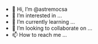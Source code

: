 - 👋 Hi, I’m @astremocsa
- 👀 I’m interested in ...
- 🌱 I’m currently learning ...
- 💞️ I’m looking to collaborate on ...
- 📫 How to reach me ...

<!---
astremocsa/astremocsa is a ✨ special ✨ repository because its `README.md` (this file) appears on your GitHub profile.
You can click the Preview link to take a look at your changes.
--->
